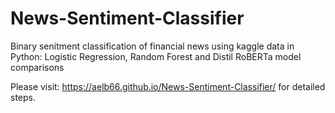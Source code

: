 # News-Sentiment-Classifier

Binary senitment classification of financial news using kaggle data in Python: Logistic Regression, Random Forest and Distil RoBERTa model comparisons

Please visit: https://aelb66.github.io/News-Sentiment-Classifier/ for detailed steps. 

